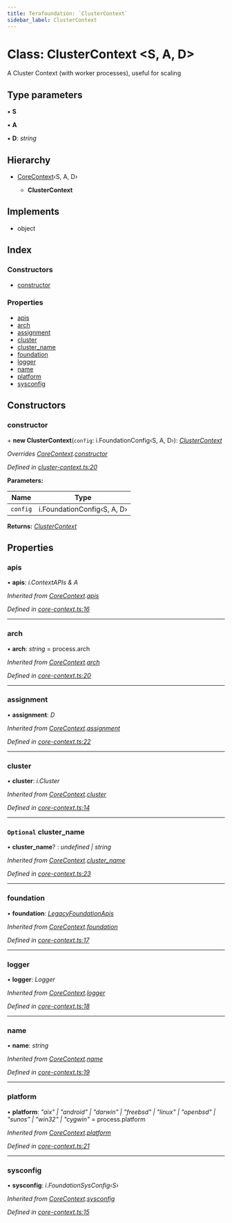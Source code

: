 ```yaml
---
title: Terafoundation: `ClusterContext`
sidebar_label: ClusterContext
---
```


# Class: ClusterContext <**S, A, D**>

A Cluster Context (with worker processes), useful for scaling

## Type parameters

▪ **S**

▪ **A**

▪ **D**: *string*

## Hierarchy

* [CoreContext](corecontext.md)‹S, A, D›

  * **ClusterContext**

## Implements

* object

## Index

### Constructors

* [constructor](clustercontext.md#constructor)

### Properties

* [apis](clustercontext.md#apis)
* [arch](clustercontext.md#arch)
* [assignment](clustercontext.md#assignment)
* [cluster](clustercontext.md#cluster)
* [cluster_name](clustercontext.md#optional-cluster_name)
* [foundation](clustercontext.md#foundation)
* [logger](clustercontext.md#logger)
* [name](clustercontext.md#name)
* [platform](clustercontext.md#platform)
* [sysconfig](clustercontext.md#sysconfig)

## Constructors

###  constructor

\+ **new ClusterContext**(`config`: i.FoundationConfig‹S, A, D›): *[ClusterContext](clustercontext.md)*

*Overrides [CoreContext](corecontext.md).[constructor](corecontext.md#constructor)*

*Defined in [cluster-context.ts:20](https://github.com/terascope/teraslice/blob/ddd3f0a43/packages/terafoundation/src/cluster-context.ts#L20)*

**Parameters:**

Name | Type |
------ | ------ |
`config` | i.FoundationConfig‹S, A, D› |

**Returns:** *[ClusterContext](clustercontext.md)*

## Properties

###  apis

• **apis**: *i.ContextAPIs & A*

*Inherited from [CoreContext](corecontext.md).[apis](corecontext.md#apis)*

*Defined in [core-context.ts:16](https://github.com/terascope/teraslice/blob/ddd3f0a43/packages/terafoundation/src/core-context.ts#L16)*

___

###  arch

• **arch**: *string* =  process.arch

*Inherited from [CoreContext](corecontext.md).[arch](corecontext.md#arch)*

*Defined in [core-context.ts:20](https://github.com/terascope/teraslice/blob/ddd3f0a43/packages/terafoundation/src/core-context.ts#L20)*

___

###  assignment

• **assignment**: *D*

*Inherited from [CoreContext](corecontext.md).[assignment](corecontext.md#assignment)*

*Defined in [core-context.ts:22](https://github.com/terascope/teraslice/blob/ddd3f0a43/packages/terafoundation/src/core-context.ts#L22)*

___

###  cluster

• **cluster**: *i.Cluster*

*Inherited from [CoreContext](corecontext.md).[cluster](corecontext.md#cluster)*

*Defined in [core-context.ts:14](https://github.com/terascope/teraslice/blob/ddd3f0a43/packages/terafoundation/src/core-context.ts#L14)*

___

### `Optional` cluster_name

• **cluster_name**? : *undefined | string*

*Inherited from [CoreContext](corecontext.md).[cluster_name](corecontext.md#optional-cluster_name)*

*Defined in [core-context.ts:23](https://github.com/terascope/teraslice/blob/ddd3f0a43/packages/terafoundation/src/core-context.ts#L23)*

___

###  foundation

• **foundation**: *[LegacyFoundationApis](../interfaces/legacyfoundationapis.md)*

*Inherited from [CoreContext](corecontext.md).[foundation](corecontext.md#foundation)*

*Defined in [core-context.ts:17](https://github.com/terascope/teraslice/blob/ddd3f0a43/packages/terafoundation/src/core-context.ts#L17)*

___

###  logger

• **logger**: *Logger*

*Inherited from [CoreContext](corecontext.md).[logger](corecontext.md#logger)*

*Defined in [core-context.ts:18](https://github.com/terascope/teraslice/blob/ddd3f0a43/packages/terafoundation/src/core-context.ts#L18)*

___

###  name

• **name**: *string*

*Inherited from [CoreContext](corecontext.md).[name](corecontext.md#name)*

*Defined in [core-context.ts:19](https://github.com/terascope/teraslice/blob/ddd3f0a43/packages/terafoundation/src/core-context.ts#L19)*

___

###  platform

• **platform**: *"aix" | "android" | "darwin" | "freebsd" | "linux" | "openbsd" | "sunos" | "win32" | "cygwin"* =  process.platform

*Inherited from [CoreContext](corecontext.md).[platform](corecontext.md#platform)*

*Defined in [core-context.ts:21](https://github.com/terascope/teraslice/blob/ddd3f0a43/packages/terafoundation/src/core-context.ts#L21)*

___

###  sysconfig

• **sysconfig**: *i.FoundationSysConfig‹S›*

*Inherited from [CoreContext](corecontext.md).[sysconfig](corecontext.md#sysconfig)*

*Defined in [core-context.ts:15](https://github.com/terascope/teraslice/blob/ddd3f0a43/packages/terafoundation/src/core-context.ts#L15)*
